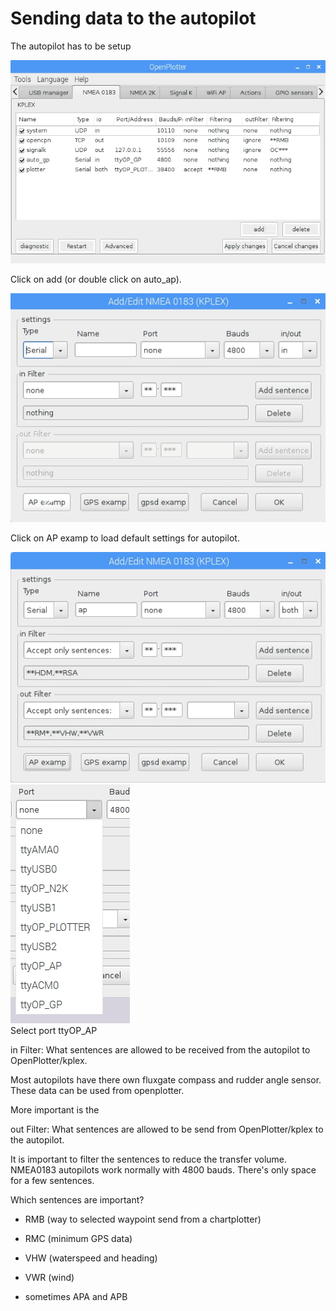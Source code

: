# Sending data to the autopilot

The autopilot has to be setup

![](setup-autopilot-window.jpg)

Click on add \(or double click on auto\_ap\).

![](setup-autopilot-window1.jpg)

Click on AP examp to load default settings for autopilot.

![](setup-autopilot-window2.jpg)       ![](/en/setup-autopilot-window3.jpg)  
                                                                                                                                                         Select port ttyOP\_AP

in Filter: What sentences are allowed to be received from the autopilot to OpenPlotter/kplex.

Most autopilots have there own fluxgate compass and rudder angle sensor. These data can be used from openplotter.

More important is the

out Filter: What sentences are allowed to be send from OpenPlotter/kplex to the autopilot.

It is important to filter the sentences to reduce the transfer volume. NMEA0183 autopilots work normally with 4800 bauds. There's only space for a few sentences.

Which sentences are important?

* RMB \(way to selected waypoint send from a chartplotter\)

* RMC \(minimum GPS data\)

* VHW \(waterspeed and heading\)

* VWR \(wind\)

* sometimes APA and APB




